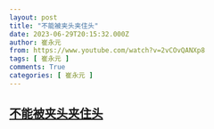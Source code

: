 ```yaml
---
layout: post
title: "不能被夹头夹住头"
date: 2023-06-29T20:15:32.000Z
author: 崔永元
from: https://www.youtube.com/watch?v=2vCOvQANXp8
tags: [ 崔永元 ]
comments: True
categories: [ 崔永元 ]
---
```

<!--1688069732000-->
[不能被夹头夹住头](https://www.youtube.com/watch?v=2vCOvQANXp8)
------

<div>

</div>

